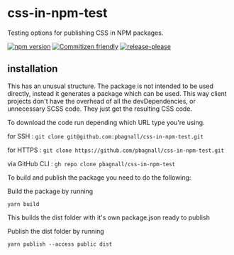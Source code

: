 # css-in-npm-test
Testing options for publishing CSS in NPM packages.

[![npm version](https://img.shields.io/npm/v/@pbagnall/css-in-npm-test.svg)](https://www.npmjs.org/package/@pbagnall/css-in-npm-test)
[![Commitizen friendly](https://img.shields.io/badge/commitizen-friendly-brightgreen.svg)](http://commitizen.github.io/cz-cli/)
[![release-please](https://github.com/pbagnall/css-in-npm-test/actions/workflows/release-please.yml/badge.svg)](https://github.com/pbagnall/css-in-npm-test/actions/workflows/release-please.yml)

## installation
This has an unusual structure. The package is not intended to be used directly, instead it generates a package which can be used. This way client projects don't
have the overhead of all the devDependencies, or unnecessary SCSS code. They just get the resulting CSS code.

To download the code run depending which URL type you're using.

for SSH
: `git clone git@github.com:pbagnall/css-in-npm-test.git`

for HTTPS
: `git clone https://github.com/pbagnall/css-in-npm-test.git`

via GitHub CLI
: `gh repo clone pbagnall/css-in-npm-test`




To build and publish the package you need to do the following:

Build the package by running

`yarn build`

This builds the dist folder with it's own package.json ready to publish

Publish the dist folder by running

`yarn publish --access public dist`

